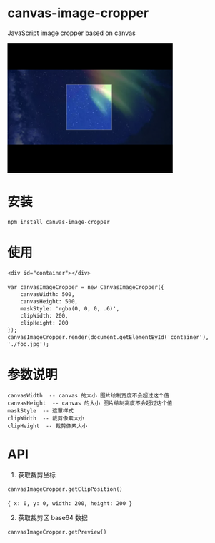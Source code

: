 # canvas-image-cropper

JavaScript image cropper based on canvas

![preview](./demo/preview.png)

# 安装

```
npm install canvas-image-cropper
```


# 使用

```
<div id="container"></div>

var canvasImageCropper = new CanvasImageCropper({
    canvasWidth: 500,
    canvasHeight: 500,
    maskStyle: 'rgba(0, 0, 0, .6)',
    clipWidth: 200,
    clipHeight: 200
});
canvasImageCropper.render(document.getElementById('container'), './foo.jpg');
```

# 参数说明

```
canvasWidth  -- canvas 的大小 图片绘制宽度不会超过这个值
canvasHeight  -- canvas 的大小 图片绘制高度不会超过这个值
maskStyle  -- 遮罩样式
clipWidth  -- 裁剪像素大小
clipHeight  -- 裁剪像素大小
```

# API

1. 获取裁剪坐标

```
canvasImageCropper.getClipPosition()

{ x: 0, y: 0, width: 200, height: 200 }
```

2. 获取裁剪区 base64 数据

```
canvasImageCropper.getPreview()
```